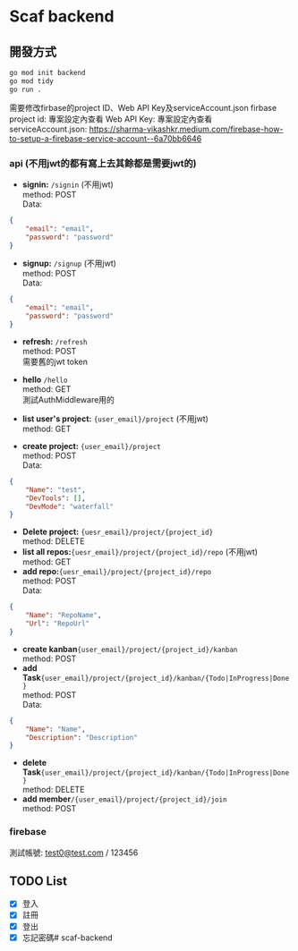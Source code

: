 # Scaf backend

## 開發方式

```bash
go mod init backend
go mod tidy
go run .
```
需要修改firbase的project ID、Web API Key及serviceAccount.json
firbase project id: 專案設定內查看
Web API Key: 專案設定內查看
serviceAccount.json: https://sharma-vikashkr.medium.com/firebase-how-to-setup-a-firebase-service-account--6a70bb6646

### api (不用jwt的都有寫上去其餘都是需要jwt的)
- **signin:** ```/signin``` (不用jwt)<br>
method: POST<br>
Data:
```json
{
    "email": "email",
    "password": "password"
}
```
- **signup:** ```/signup``` (不用jwt)<br>
method: POST<br>
Data:
```json
{
    "email": "email",
    "password": "password"
}
```
- **refresh:** ```/refresh```<br>
method: POST<br>
需要舊的jwt token

- **hello** ```/hello```<br>
method: GET<br>
測試AuthMiddleware用的

- **list user's project:** ```{user_email}/project``` (不用jwt)<br>
method: GET<br>
- **create project:** ```{user_email}/project```<br>
method: POST<br>
Data:
```json
{
    "Name": "test",
    "DevTools": [],
    "DevMode": "waterfall"
}
```
- **Delete project:** ```{uesr_email}/project/{project_id}```<br>
method: DELETE<br>
- **list all repos:**```{uesr_email}/project/{project_id}/repo``` (不用jwt)<br>
method: GET<br>
- **add repo:**```{uesr_email}/project/{project_id}/repo```<br>
method: POST<br>
Data:
```json
{
    "Name": "RepoName",
    "Url": "RepoUrl"
}
```
- **create kanban**```{user_email}/project/{project_id}/kanban```<br>
method: POST<br>
- **add Task**```{user_email}/project/{project_id}/kanban/{Todo|InProgress|Done}```<br>
method: POST<BR>
Data:
```json
{
    "Name": "Name",
    "Description": "Description"
}
```
- **delete Task**```{user_email}/project/{project_id}/kanban/{Todo|InProgress|Done}```<br>
method: DELETE<br>
- **add member**```/{user_email}/project/{project_id}/join ```<br>
method: POST<br>


### firebase

測試帳號: test0@test.com / 123456 

## TODO List

- [x] 登入
- [X] 註冊 
- [X] 登出
- [X] 忘記密碼# scaf-backend
